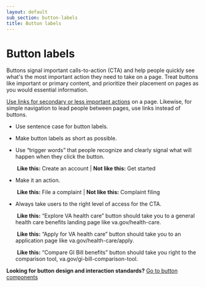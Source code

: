 ```yaml
---
layout: default
sub_section: button-labels
title: Button labels
---
```


# Button labels

Buttons signal important calls-to-action (CTA) and help people quickly see what's the most important action they need to take on a page. Treat buttons like important or primary content, and prioritize their placement on pages as you would essential information. 

[Use links for secondary or less important actions](../content-style-guide/links.html) on a page. Likewise, for simple navigation to lead people between pages, use links instead of buttons.

- Use sentence case for button labels.

- Make button labels as short as possible.

- Use “trigger words” that people recognize and clearly signal what will happen when they click the button.

  ​		**Like this:** Create an account |  **Not like this:** Get started



- Make it an action.

  ​		**Like this:** File a complaint   |   **Not like this:** Complaint filing



- Always take users to the right level of access for the CTA.

  ​		**Like this:** “Explore VA health care” button should take you to a general health care benefits landing page like va.gov/health-care.

  ​		**Like this:** “Apply for VA health care” button should take you to an application page like va.gov/health-care/apply.

  ​		**Like this:** “Compare GI Bill benefits” button should take you right to the comparison tool, va.gov/gi-bill-comparison-tool.


__Looking for button design and interaction standards?__ [Go to button components](../components/buttons.html)   


